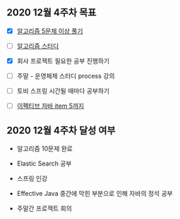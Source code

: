 ## 2020 12월 4주차 목표

- [X] [알고리즘 5문제 이상 풀기](https://github.com/UntitledCrew/Weekly/tree/sangwoo/2020_year/12_month/4_week/Sangwoo/Algorithm)

- [ ] [알고리즘 스터디](https://github.com/UntitledCrew/Weekly/tree/sangwoo/2020_year/12_month/4_week/Sangwoo/Algorithm)

- [X] 회사 프로젝트 필요한 공부 진행하기

- [ ] 주말 - 운영체제 스터디 process 강의

- [ ] 토비 스프링 시간될 때마다 공부하기

- [ ] [이펙티브 자바 item 5까지](https://github.com/UntitledCrew/Weekly/tree/sangwoo/2020_year/12_month/4_week/Sangwoo/EffectiveJava)

## 2020 12월 4주차 달성 여부

- 알고리즘 10문제 완료

- Elastic Search 공부

- 스프링 인강

- Effective Java 중간에 막힌 부분으로 인해 자바의 정석 공부

- 주말간 프로젝트 회의